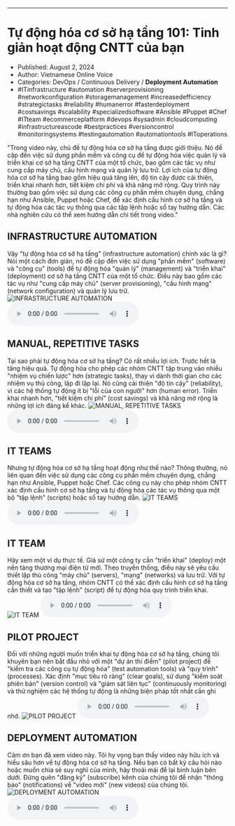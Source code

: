 
---

# Tự động hóa cơ sở hạ tầng 101: Tinh giản hoạt động CNTT của bạn

- Published: August 2, 2024
- Author: Vietnamese Online Voice
- Categories: DevOps / Continuous Delivery / **Deployment Automation**
- #ITinfrastructure #automation #serverprovisioning #networkconfiguration #storagemanagement #increasedefficiency #strategictasks #reliability #humanerror #fasterdeployment #costsavings #scalability #specializedsoftware #Ansible #Puppet #Chef #ITteam #ecommerceplatform #devops #sysadmin #cloudcomputing #infrastructureascode #bestpractices #versioncontrol #monitoringsystems #testingautomation #automationtools #IToperations

"Trong video này, chủ đề tự động hóa cơ sở hạ tầng được giới thiệu. Nó đề cập đến việc sử dụng phần mềm và công cụ để tự động hóa việc quản lý và triển khai cơ sở hạ tầng CNTT của một tổ chức, bao gồm các tác vụ như cung cấp máy chủ, cấu hình mạng và quản lý lưu trữ. Lợi ích của tự động hóa cơ sở hạ tầng bao gồm hiệu quả tăng lên, độ tin cậy được cải thiện, triển khai nhanh hơn, tiết kiệm chi phí và khả năng mở rộng. Quy trình này thường bao gồm việc sử dụng các công cụ phần mềm chuyên dụng, chẳng hạn như Ansible, Puppet hoặc Chef, để xác định cấu hình cơ sở hạ tầng và tự động hóa các tác vụ thông qua các tập lệnh hoặc sổ tay hướng dẫn. Các nhà nghiên cứu có thể xem hướng dẫn chi tiết trong video."


## INFRASTRUCTURE AUTOMATION

Vậy "tự động hóa cơ sở hạ tầng" (infrastructure automation) chính xác là gì? Nói một cách đơn giản, nó đề cập đến việc sử dụng "phần mềm" (software) và "công cụ" (tools) để tự động hóa "quản lý" (management) và "triển khai" (deployment) cơ sở hạ tầng CNTT của một tổ chức. Điều này bao gồm các tác vụ như "cung cấp máy chủ" (server provisioning), "cấu hình mạng" (network configuration) và quản lý lưu trữ.
![INFRASTRUCTURE AUTOMATION](https://http-archiver-apis-production-80.schnworks.com/storage/images/transitions/2024-08-02/transition-5544421790-Montserrat-Bold-7B1FA2.jpg)
<audio controls>
    <source src="https://http-archiver-apis-production-80.schnworks.com/storage/storage/audio/file-14810035393.mp3" type="audio/mpeg">
</audio>



## MANUAL, REPETITIVE TASKS

Tại sao phải tự động hóa cơ sở hạ tầng? Có rất nhiều lợi ích. Trước hết là tăng hiệu quả. Tự động hóa cho phép các nhóm CNTT tập trung vào nhiều "nhiệm vụ chiến lược" hơn (strategic tasks), thay vì dành thời gian cho các nhiệm vụ thủ công, lặp đi lặp lại. Nó cũng cải thiện "độ tin cậy" (reliability), vì các hệ thống tự động ít bị "lỗi của con người" hơn (human error). Triển khai nhanh hơn, "tiết kiệm chi phí" (cost savings) và khả năng mở rộng là những lợi ích đáng kể khác.
![MANUAL, REPETITIVE TASKS](https://http-archiver-apis-production-80.schnworks.com/storage/images/transitions/2024-08-02/transition-3355832306-Montserrat-Regular-1A237E.jpg)
<audio controls>
    <source src="https://http-archiver-apis-production-80.schnworks.com/storage/storage/audio/file-12519109954.mp3" type="audio/mpeg">
</audio>



## IT TEAMS

Nhưng tự động hóa cơ sở hạ tầng hoạt động như thế nào? Thông thường, nó liên quan đến việc sử dụng các công cụ phần mềm chuyên dụng, chẳng hạn như Ansible, Puppet hoặc Chef. Các công cụ này cho phép nhóm CNTT xác định cấu hình cơ sở hạ tầng và tự động hóa các tác vụ thông qua một bộ "tập lệnh" (scripts) hoặc sổ tay hướng dẫn.
![IT TEAMS](https://http-archiver-apis-production-80.schnworks.com/storage/images/transitions/2024-08-02/transition-3739441600-Montserrat-Thin-303F9F.jpg)
<audio controls>
    <source src="https://http-archiver-apis-production-80.schnworks.com/storage/storage/audio/file-4271695476.mp3" type="audio/mpeg">
</audio>



## IT TEAM

Hãy xem một ví dụ thực tế. Giả sử một công ty cần "triển khai" (deploy) một nền tảng thương mại điện tử mới. Theo truyền thống, điều này sẽ yêu cầu thiết lập thủ công "máy chủ" (servers), "mạng" (networks) và lưu trữ. Với tự động hóa cơ sở hạ tầng, nhóm CNTT có thể xác định cấu hình cơ sở hạ tầng cần thiết và tạo "tập lệnh" (script) để tự động hóa quy trình triển khai.
![IT TEAM](https://http-archiver-apis-production-80.schnworks.com/storage/images/transitions/2024-08-02/transition--25092118884-Montserrat-Black-004895.jpg)
<audio controls>
    <source src="https://http-archiver-apis-production-80.schnworks.com/storage/storage/audio/file-2641590234.mp3" type="audio/mpeg">
</audio>



## PILOT PROJECT

Đối với những người muốn triển khai tự động hóa cơ sở hạ tầng, chúng tôi khuyên bạn nên bắt đầu nhỏ với một "dự án thí điểm" (pilot project) để "kiểm tra các công cụ tự động hóa" (test automation tools) và "quy trình" (processes). Xác định "mục tiêu rõ ràng" (clear goals), sử dụng "kiểm soát phiên bản" (version control) và "giám sát liên tục" (continuously monitoring) và thử nghiệm các hệ thống tự động là những biện pháp tốt nhất cần ghi nhớ.
![PILOT PROJECT](https://http-archiver-apis-production-80.schnworks.com/storage/images/transitions/2024-08-02/transition-2873857987-Montserrat-Regular-880E4F.jpg)
<audio controls>
    <source src="https://http-archiver-apis-production-80.schnworks.com/storage/storage/audio/file-15584777937.mp3" type="audio/mpeg">
</audio>



## DEPLOYMENT AUTOMATION

Cảm ơn bạn đã xem video này. Tôi hy vọng bạn thấy video này hữu ích và hiểu sâu hơn về tự động hóa cơ sở hạ tầng. Nếu bạn có bất kỳ câu hỏi nào hoặc muốn chia sẻ suy nghĩ của mình, hãy thoải mái để lại bình luận bên dưới. Đừng quên "đăng ký" (subscribe) kênh của chúng tôi để nhận "thông báo" (notifications) về "video mới" (new videos) của chúng tôi.
![DEPLOYMENT AUTOMATION](https://http-archiver-apis-production-80.schnworks.com/storage/images/transitions/2024-08-02/transition-5117524679-Montserrat-SemiBold-7B1FA2.jpg)
<audio controls>
    <source src="https://http-archiver-apis-production-80.schnworks.com/storage/storage/audio/file-29320119233.mp3" type="audio/mpeg">
</audio>

